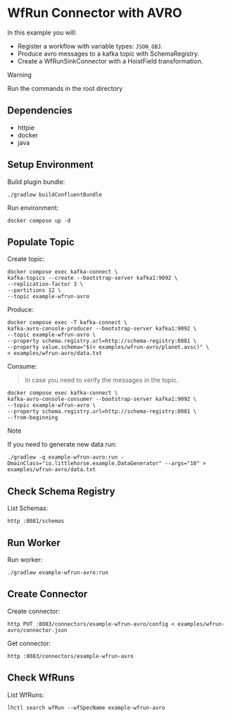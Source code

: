 # WfRun Connector with AVRO

In this example you will:

- Register a workflow with variable types: `JSON_OBJ`.
- Produce avro messages to a kafka topic with SchemaRegistry.
- Create a WfRunSinkConnector with a HoistField transformation.

> [!WARNING]
> Run the commands in the root directory

## Dependencies

- httpie
- docker
- java

## Setup Environment

Build plugin bundle:

```shell
./gradlew buildConfluentBundle
```

Run environment:

```shell
docker compose up -d
```

## Populate Topic

Create topic:

```shell
docker compose exec kafka-connect \
kafka-topics --create --bootstrap-server kafka1:9092 \
--replication-factor 3 \
--partitions 12 \
--topic example-wfrun-avro
```

Produce:

```shell
docker compose exec -T kafka-connect \
kafka-avro-console-producer --bootstrap-server kafka1:9092 \
--topic example-wfrun-avro \
--property schema.registry.url=http://schema-registry:8081 \
--property value.schema="$(< examples/wfrun-avro/planet.avsc)" \
< examples/wfrun-avro/data.txt
```

Consume:

> In case you need to verify the messages in the topic.

```shell
docker compose exec kafka-connect \
kafka-avro-console-consumer --bootstrap-server kafka1:9092 \
--topic example-wfrun-avro \
--property schema.registry.url=http://schema-registry:8081 \
--from-beginning
```

> [!NOTE]
> If you need to generate new data run:

```shell
./gradlew -q example-wfrun-avro:run -DmainClass="io.littlehorse.example.DataGenerator" --args="10" > examples/wfrun-avro/data.txt
```

## Check Schema Registry

List Schemas:

```shell
http :8081/schemas
```

## Run Worker

Run worker:

```shell
./gradlew example-wfrun-avro:run
```

## Create Connector

Create connector:

```shell
http PUT :8083/connectors/example-wfrun-avro/config < examples/wfrun-avro/connector.json
```

Get connector:

```shell
http :8083/connectors/example-wfrun-avro
```

## Check WfRuns

List WfRuns:

```shell
lhctl search wfRun --wfSpecName example-wfrun-avro
```
